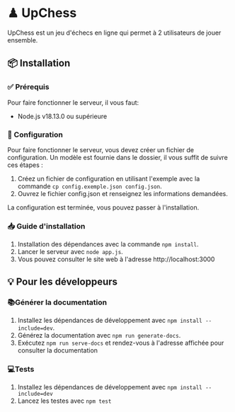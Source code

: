 # ♟ UpChess

UpChess est un jeu d'échecs en ligne qui permet à 2 utilisateurs de jouer
ensemble.

## 📦 Installation

### ✅ Prérequis

Pour faire fonctionner le serveur, il vous faut:
- Node.js v18.13.0 ou supérieure

### 🔧 Configuration

Pour faire fonctionner le serveur, vous devez créer un fichier de configuration.
Un modèle est fournie dans le dossier, il vous suffit de suivre ces étapes :

1. Créez un fichier de configuration en utilisant l'exemple avec la commande `cp config.exemple.json config.json`.
2. Ouvrez le fichier config.json et renseignez les informations demandées.

La configuration est terminée, vous pouvez passer à l'installation.

### 📥 Guide d'installation

1. Installation des dépendances avec la commande `npm install`.
2. Lancer le serveur avec `node app.js`.
3. Vous pouvez consulter le site web à l'adresse http://localhost:3000

## 💡 Pour les développeurs

### 📚Générer la documentation

1. Installez les dépendances de développement avec `npm install --include=dev`.
2. Générez la documentation avec `npm run generate-docs`.
3. Exécutez `npm run serve-docs` et rendez-vous à l'adresse affichée pour consulter la documentation

### 💻Tests

1. Installez les dépendances de développement avec `npm install --include=dev`
2. Lancez les testes avec `npm test`

